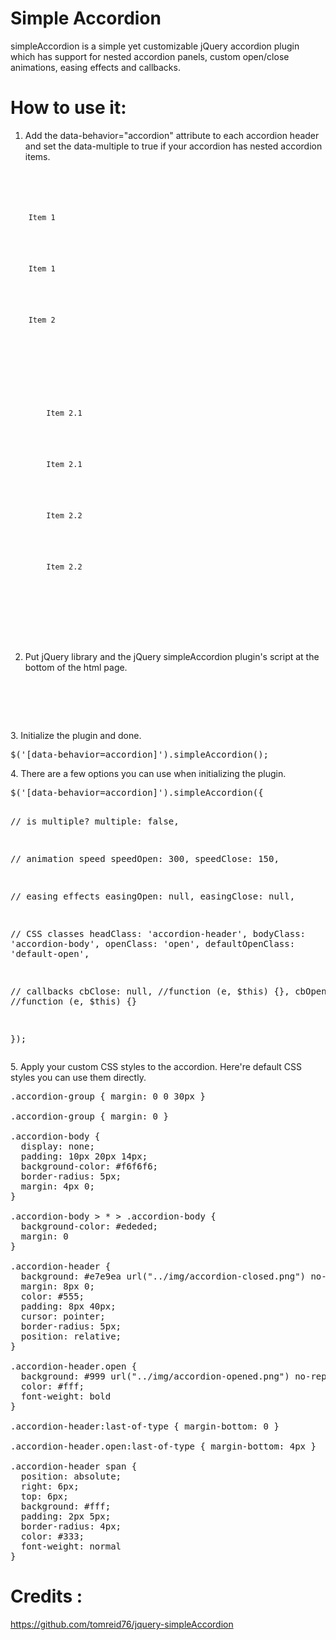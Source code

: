 Simple Accordion
===================

simpleAccordion is a simple yet customizable jQuery accordion plugin which has support for nested accordion panels, custom open/close animations, easing effects and callbacks.


How to use it:
=========

1. Add the data-behavior="accordion" attribute to each accordion header and set the data-multiple to true if your accordion has nested accordion items.

<pre>
<code>
<div class="accordion-group" data-behavior="accordion"> 
  <p class="accordion-header default-open"> 
    Item 1  
  </p>  
  <div class="accordion-body">  
    Item 1  
  </div>  
  <p class="accordion-header">  
    Item 2  
  </p>  
  <div class="accordion-body">  
    <div class="accordion-group" data-behavior="accordion" data-multiple="true">  
      <p class="accordion-header">  
        Item 2.1  
      </p>  
      <div class="accordion-body">  
        Item 2.1  
      </div>  
      <p class="accordion-header">  
        Item 2.2  
      </p>  
      <div class="accordion-body">  
        Item 2.2  
      </div>  
    </div>  
  </div>  
</div>  
</code>
</pre>

2. Put jQuery library and the jQuery simpleAccordion plugin's script at the bottom of the html page.
<pre>
<script src="js/jquery.min.js"></script>
<script src="js/jquery.simpleaccordion.js"></script>
</pre>
3. Initialize the plugin and done.
<pre>
$('[data-behavior=accordion]').simpleAccordion();
</pre>
4. There are a few options you can use when initializing the plugin.
<pre>
$('[data-behavior=accordion]').simpleAccordion({

  // is multiple?
  multiple: false,

  // animation speed
  speedOpen: 300,
  speedClose: 150,

  // easing effects
  easingOpen: null,
  easingClose: null,

  // CSS classes
  headClass: 'accordion-header',
  bodyClass: 'accordion-body',
  openClass: 'open',
  defaultOpenClass: 'default-open',

  // callbacks
  cbClose: null, //function (e, $this) {},
  cbOpen: null //function (e, $this) {}
  
});
</pre>
5. Apply your custom CSS styles to the accordion. Here're default CSS styles you can use them directly.
<pre>
.accordion-group { margin: 0 0 30px }

.accordion-group { margin: 0 }

.accordion-body {
  display: none;
  padding: 10px 20px 14px;
  background-color: #f6f6f6;
  border-radius: 5px;
  margin: 4px 0;
}

.accordion-body > * > .accordion-body {
  background-color: #ededed;
  margin: 0
}

.accordion-header {
  background: #e7e9ea url("../img/accordion-closed.png") no-repeat 20px center;
  margin: 8px 0;
  color: #555;
  padding: 8px 40px;
  cursor: pointer;
  border-radius: 5px;
  position: relative;
}

.accordion-header.open {
  background: #999 url("../img/accordion-opened.png") no-repeat 19px center;
  color: #fff;
  font-weight: bold
}

.accordion-header:last-of-type { margin-bottom: 0 }

.accordion-header.open:last-of-type { margin-bottom: 4px }

.accordion-header span {
  position: absolute;
  right: 6px;
  top: 6px;
  background: #fff;
  padding: 2px 5px;
  border-radius: 4px;
  color: #333;
  font-weight: normal
}
</pre>

Credits :
=========

https://github.com/tomreid76/jquery-simpleAccordion